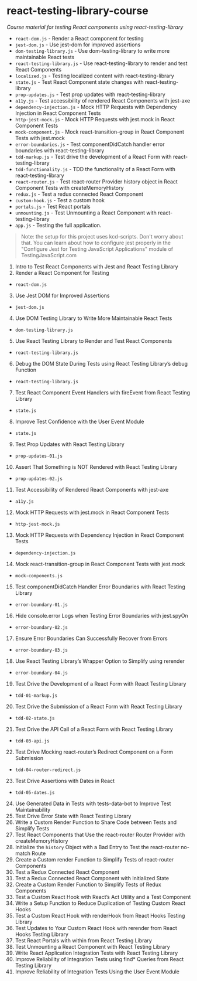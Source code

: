 # react-testing-library-course

_Course material for testing React components using react-testing-library_

<!-- START doctoc generated TOC please keep comment here to allow auto update -->
<!-- DON'T EDIT THIS SECTION, INSTEAD RE-RUN doctoc TO UPDATE -->

<!-- END doctoc generated TOC please keep comment here to allow auto update -->

- `react-dom.js` - Render a React component for testing
- `jest-dom.js` - Use jest-dom for improved assertions
- `dom-testing-library.js` - Use dom-testing-library to write more maintainable
  React tests
- `react-testing-library.js` - Use react-testing-library to render and test
  React Components
- `localized.js` - Testing localized content with react-testing-library
- `state.js` - Test React Component state changes with react-testing-library
- `prop-updates.js` - Test prop updates with react-testing-library
- `a11y.js` - Test accessibility of rendered React Components with jest-axe
- `dependency-injection.js` - Mock HTTP Requests with Dependency Injection in
  React Component Tests
- `http-jest-mock.js` - Mock HTTP Requests with jest.mock in React Component
  Tests
- `mock-component.js` - Mock react-transition-group in React Component Tests
  with jest.mock
- `error-boundaries.js` - Test componentDidCatch handler error boundaries with
  react-testing-library
- `tdd-markup.js` - Test drive the development of a React Form with
  react-testing-library
- `tdd-functionality.js` - TDD the functionality of a React Form with
  react-testing-library
- `react-router.js` - Test react-router Provider history object in React
  Component Tests with createMemoryHistory
- `redux.js` - Test a redux connected React Component
- `custom-hook.js` - Test a custom hook
- `portals.js` - Test React portals
- `unmounting.js` - Test Unmounting a React Component with react-testing-library
- `app.js` - Testing the full application.

> Note: the setup for this project uses kcd-scripts. Don't worry about that. You
> can learn about how to configure jest properly in the "Configure Jest for
> Testing JavaScript Applications" module of TestingJavaScript.com

1. Intro to Test React Components with Jest and React Testing Library
2. Render a React Component for Testing

- `react-dom.js`

3. Use Jest DOM for Improved Assertions

- `jest-dom.js`

4. Use DOM Testing Library to Write More Maintainable React Tests

- `dom-testing-library.js`

5. Use React Testing Library to Render and Test React Components

- `react-testing-library.js`

6. Debug the DOM State During Tests using React Testing Library’s debug Function

- `react-testing-library.js`

7. Test React Component Event Handlers with fireEvent from React Testing Library

- `state.js`

8. Improve Test Confidence with the User Event Module

- `state.js`

9. Test Prop Updates with React Testing Library

- `prop-updates-01.js`

10. Assert That Something is NOT Rendered with React Testing Library

- `prop-updates-02.js`

11. Test Accessibility of Rendered React Components with jest-axe

- `a11y.js`

12. Mock HTTP Requests with jest.mock in React Component Tests

- `http-jest-mock.js`

13. Mock HTTP Requests with Dependency Injection in React Component Tests

- `dependency-injection.js`

14. Mock react-transition-group in React Component Tests with jest.mock

- `mock-components.js`

15. Test componentDidCatch Handler Error Boundaries with React Testing Library

- `error-boundary-01.js`

16. Hide console.error Logs when Testing Error Boundaries with jest.spyOn

- `error-boundary-02.js`

17. Ensure Error Boundaries Can Successfully Recover from Errors

- `error-boundary-03.js`

18. Use React Testing Library’s Wrapper Option to Simplify using rerender

- `error-boundary-04.js`

19. Test Drive the Development of a React Form with React Testing Library

- `tdd-01-markup.js`

20. Test Drive the Submission of a React Form with React Testing Library

- `tdd-02-state.js`

21. Test Drive the API Call of a React Form with React Testing Library

- `tdd-03-api.js`

22. Test Drive Mocking react-router’s Redirect Component on a Form Submission

- `tdd-04-router-redirect.js`

23. Test Drive Assertions with Dates in React

- `tdd-05-dates.js`

24. Use Generated Data in Tests with tests-data-bot to Improve Test
    Maintainability
25. Test Drive Error State with React Testing Library
26. Write a Custom Render Function to Share Code between Tests and Simplify
    Tests
27. Test React Components that Use the react-router Router Provider with
    createMemoryHistory
28. Initialize the `history` Object with a Bad Entry to Test the react-router
    no-match Route
29. Create a Custom render Function to Simplify Tests of react-router Components
30. Test a Redux Connected React Component
31. Test a Redux Connected React Component with Initialized State
32. Create a Custom Render Function to Simplify Tests of Redux Components
33. Test a Custom React Hook with React’s Act Utility and a Test Component
34. Write a Setup Function to Reduce Duplication of Testing Custom React Hooks
35. Test a Custom React Hook with renderHook from React Hooks Testing Library
36. Test Updates to Your Custom React Hook with rerender from React Hooks
    Testing Library
37. Test React Portals with within from React Testing Library
38. Test Unmounting a React Component with React Testing Library
39. Write React Application Integration Tests with React Testing Library
40. Improve Reliability of Integration Tests using find\* Queries from React
    Testing Library
41. Improve Reliability of Integration Tests Using the User Event Module
